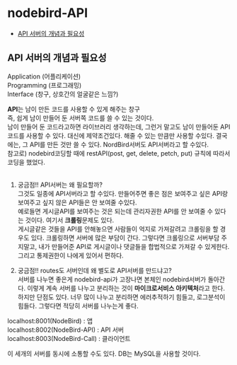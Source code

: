 # nodebird-API

+ [API 서버의 개념과 필요성](#API-서버의-개념과-필요성)

## API 서버의 개념과 필요성

Application (어플리케이션) <br>
Programming (프로그래밍) <br>
Interface (창구, 상호간의 얼굴같은 느낌?) <br>

<strong>API</strong>는 남이 만든 코드를 사용할 수 있게 해주는 창구<br> 
즉, 쉽게 남이 만들어 둔 서버쪽 코드를 쓸 수 있는 것이다.<br> 
남이 만들어 둔 코드라고하면 라이브러리 생각하는데, 그런거 말고도 남이 만들어둔 API코드를 사용할 수 있다. 대신에 제약조건있다. 해줄 수 있는 만큼만 사용할 수있다.  결국에는, 그 API를 만든 것만 쓸 수 있다. NordBird서버도 API서버라고 할 수있다.<br> 
참고로) nodebird코딩할 때에 restAPI(post, get, delete, petch, put) 규칙에 따라서 코딩을 했었다. <br><br>

1. 궁금점!! API서버는 왜 필요할까? <br>
그것도 일종에 API서버라고 할 수있다. 만들어주면 좋은 점은 보여주고 싶은 API랑 보여주고 싶지 않은 API들은 안 보여줄 수있다. <br>예로들면 게시글API를 보여주는 것은 되는데 관리자권한 API를 안 보여줄 수 있다는 것이다. 여기서 <strong>크롤링</strong>문제도 있다.<br> 
게시글같은 것들을 API를 안해놓으면 사람들이 억지로 가져갈려고 크롤링을 할 경우도 있다. 크롤링하면 서버에 많은 부담이 간다. 그렇다면 크롤링으로 서버부담 주지말고, 내가 만들어준 API로 게시글이나 댓글들을 합법적으로 가져갈 수 있게한다. 그리고 통제권한이 나에게 있어서 편하다.<br>

2. 궁금점!! routes도 서버인데 왜 별도로 API서버를 만드냐고?<br>
서버를 나누면 좋은게 nodebird-api가 고장나면 본체인 nodebird서버가 돌아간다. 이렇게 계속 서버를 나누고 분리하는 것이 <strong>마이크로서비스 아키텍처</strong>라고 한다. <br>하지만 단점도 있다. 너무 많이 나누고 분리하면 에러추적하기 힘들고, 로그분석이 힘들다. 그렇다면 적당히 서버를 나누는게 좋다. 

localhost:8001(NodeBird) : 앱 <br>
localhost:8002(NodeBird-API) : API 서버 <br>
localhost:8003(NodeBird-Call) : 클라이언트 <br>

이 세개의 서버를 동시에 소통할 수도 있다. DB는 MySQL을 사용할 것이다.